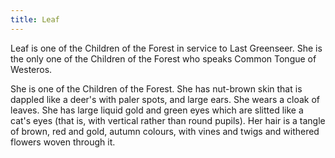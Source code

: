 ```yaml
---
title: Leaf
---
```


Leaf is one of the Children of the Forest in service to Last Greenseer. She is the only one of the Children of the Forest who speaks Common Tongue of Westeros.

She is one of the Children of the Forest. She has nut-brown skin that is dappled like a deer's with paler spots, and large ears. She wears a cloak of leaves. She has large liquid gold and green eyes which are slitted like a cat's eyes (that is, with vertical rather than round pupils). Her hair is a tangle of brown, red and gold, autumn colours, with vines and twigs and withered flowers woven through it. 


